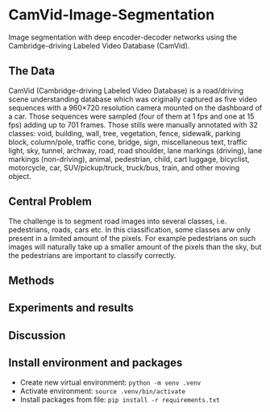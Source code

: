 # CamVid-Image-Segmentation
Image segmentation with deep encoder-decoder networks using the Cambridge-driving Labeled Video Database (CamVid). 


## The Data

CamVid (Cambridge-driving Labeled Video Database) is a road/driving scene understanding database which was originally captured as five video sequences with a 960×720 resolution camera mounted on the dashboard of a car. Those sequences were sampled (four of them at 1 fps and one at 15 fps) adding up to 701 frames. Those stills were manually annotated with 32 classes: void, building, wall, tree, vegetation, fence, sidewalk, parking block, column/pole, traffic cone, bridge, sign, miscellaneous text, traffic light, sky, tunnel, archway, road, road shoulder, lane markings (driving), lane markings (non-driving), animal, pedestrian, child, cart luggage, bicyclist, motorcycle, car, SUV/pickup/truck, truck/bus, train, and other moving object. 

## Central Problem

The challenge is to segment road images into several classes, i.e. pedestrians, roads, cars etc. In this classification, some classes arw only present in a limited amount of the pixels. For example pedestrians on such images will naturally take up a smaller amount of the pixels than the sky, but the pedestrians are important to classify correctly.

## Methods

## Experiments and results

## Discussion

## Install environment and packages

- Create new virtual environment: `python -m venv .venv`
- Activate environment: `source .venv/bin/activate`
- Install packages from file: `pip install -r requirements.txt`

